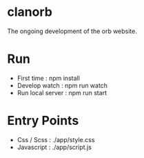 # clanorb
The ongoing development of the orb website.

# Run
- First time : npm install
- Develop watch : npm run watch
- Run local server : npm run start

# Entry Points
- Css / Scss : ./app/style.css
- Javascript : ./app/script.js